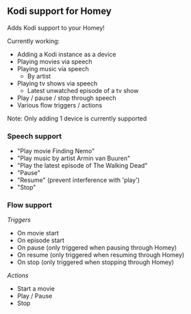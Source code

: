 ## Kodi support for Homey
Adds Kodi support to your Homey!

Currently working:
- Adding a Kodi instance as a device
- Playing movies via speech
- Playing music via speech
  - By artist
- Playing tv shows via speech
  - Latest unwatched episode of a tv show
- Play / pause / stop through speech
- Various flow triggers / actions

Note: Only adding 1 device is currently supported

### Speech support
* "Play movie Finding Nemo"
* "Play music by artist Armin van Buuren"
* "Play the latest episode of The Walking Dead"
* "Pause"
* "Resume" (prevent interference with 'play')
* "Stop"

### Flow support
*Triggers*
* On movie start
* On episode start
* On pause  (only triggered when pausing through Homey)
* On resume (only triggered when resuming through Homey)
* On stop (only triggered when stopping through Homey)

*Actions*
* Start a movie
* Play / Pause
* Stop